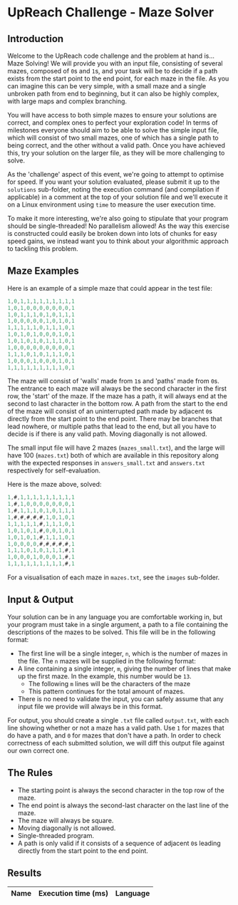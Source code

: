 # UpReach Challenge - Maze Solver

## Introduction
Welcome to the UpReach code challenge and the problem at hand is... Maze Solving! We will provide you with an input file, consisting of several mazes, composed of `0`s and `1`s, and your task will be to decide if a path exists from the start point to the end point, for each maze in the file. As you can imagine this can be very simple, with a small maze and a single unbroken path from end to beginning, but it can also be highly complex, with large maps and complex branching.

You will have access to both simple mazes to ensure your solutions are correct, and complex ones to perfect your exploration code! In terms of milestones everyone should aim to be able to solve the simple input file, which will consist of two small mazes, one of which has a single path to being correct, and the other without a valid path. Once you have achieved this, try your solution on the larger file, as they will be more challenging to solve.

As the 'challenge' aspect of this event, we're going to attempt to optimise for speed. If you want your solution evaluated, please submit it up to the `solutions` sub-folder, noting the execution command (and compilation if applicable) in a comment at the top of your solution file and we'll execute it on a Linux environment using `time` to measure the user execution time.

To make it more interesting, we're also going to stipulate that your program should be single-threaded! No parallelism allowed! As the way this exercise is constructed could easily be broken down into lots of chunks for easy speed gains, we instead want you to think about your algorithmic approach to tackling this problem.

## Maze Examples
Here is an example of a simple maze that could appear in the test file:

```javascript
1,0,1,1,1,1,1,1,1,1,1
1,0,1,0,0,0,0,0,0,0,1
1,0,1,1,1,0,1,0,1,1,1
1,0,0,0,0,0,1,0,1,0,1
1,1,1,1,1,0,1,1,1,0,1
1,0,1,0,1,0,0,0,1,0,1
1,0,1,0,1,0,1,1,1,0,1
1,0,0,0,0,0,0,0,0,0,1
1,1,1,0,1,0,1,1,1,0,1
1,0,0,0,1,0,0,0,1,0,1
1,1,1,1,1,1,1,1,1,0,1
```

The maze will consist of 'walls' made from `1`s and 'paths' made from `0`s. The entrance to each maze will always be the second character in the first row, the 'start' of the maze. If the maze has a path, it will always end at the second to last character in the bottom row. A path from the start to the end of the maze will consist of an uninterrupted path made by adjacent `0`s directly from the start point to the end point. There may be branches that lead nowhere, or multiple paths that lead to the end, but all you have to decide is if there is any valid path. Moving diagonally is not allowed.

The small input file will have 2 mazes (`mazes_small.txt`), and the large will have 100 (`mazes.txt`) both of which are available in this repository along with the expected responses in `answers_small.txt` and `answers.txt` respectively for self-evaluation.

Here is the maze above, solved:

```javascript
1,#,1,1,1,1,1,1,1,1,1
1,#,1,0,0,0,0,0,0,0,1
1,#,1,1,1,0,1,0,1,1,1
1,#,#,#,#,#,1,0,1,0,1
1,1,1,1,1,#,1,1,1,0,1
1,0,1,0,1,#,0,0,1,0,1
1,0,1,0,1,#,1,1,1,0,1
1,0,0,0,0,#,#,#,#,#,1
1,1,1,0,1,0,1,1,1,#,1
1,0,0,0,1,0,0,0,1,#,1
1,1,1,1,1,1,1,1,1,#,1
```

For a visualisation of each maze in `mazes.txt`, see the `images` sub-folder.

## Input & Output
Your solution can be in any language you are comfortable working in, but your program must take in a single argument, a path to a file containing the descriptions of the mazes to be solved. This file will be in the following format:

* The first line will be a single integer, `n`, which is the number of mazes in the file.
The `n` mazes will be supplied in the following format:
* A line containing a single integer, `m`, giving the number of lines that make up the first maze. In the example, this number would be `13`.
  * The following `m` lines will be the characters of the maze
  * This pattern continues for the total amount of mazes.
* There is no need to validate the input, you can safely assume that any input file we provide will always be in this format.

For output, you should create a single `.txt` file called `output.txt`, with each line showing whether or not a maze has a valid path. Use `1` for mazes that do have a path, and `0` for mazes that don't have a path. In order to check correctness of each submitted solution, we will diff this output file against our own correct one.

## The Rules
* The starting point is always the second character in the top row of the maze.
* The end point is always the second-last character on the last line of the maze.
* The maze will always be square.
* Moving diagonally is not allowed.
* Single-threaded program.
* A path is only valid if it consists of a sequence of adjacent `0`s leading directly from the start point to the end point.

## Results
| Name            | Execution time (ms) | Language      |
| --------------- | ------------------- | ------------- |
